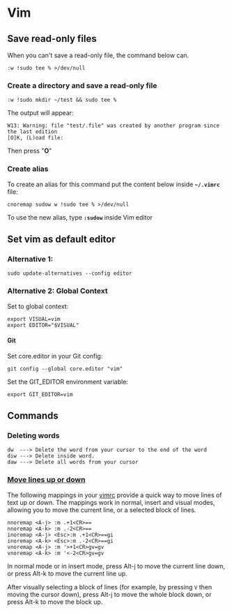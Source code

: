 # Vim

## Save read-only files

When you can't save a read-only file, the command below can.

```
:w !sudo tee % >/dev/null
```

### Create a directory and save a read-only file

```
:w !sudo mkdir ~/test && sudo tee %
```

The output will appear:

```
W13: Warning: file "test/.file" was created by another program since the last edition
[O]K, (L)oad file:
```

Then press "**O**"

### Create alias

To create an alias for this command put the content below inside **`~/.vimrc`** file:

```
cnoremap sudow w !sudo tee % >/dev/null
```

To use the new alias, type **`:sudow`** inside Vim editor

## Set vim as default editor

### Alternative 1:&#x20;

```
sudo update-alternatives --config editor
```

### Alternative 2: Global Context

Set to global context:

```
export VISUAL=vim
export EDITOR="$VISUAL"
```

#### Git

Set core.editor in your Git config:

```
git config --global core.editor "vim"
```

Set the GIT\_EDITOR environment variable:

```
export GIT_EDITOR=vim
```

## Commands

### Deleting words

```
dw  ---> Delete the word from your cursor to the end of the word
diw ---> Delete inside word.
daw ---> Delete all words from your cursor
```

### [Move lines up or down](https://vim.fandom.com/wiki/Moving\_lines\_up\_or\_down#Move\_command)

The following mappings in your [vimrc](https://vim.fandom.com/wiki/Vimrc) provide a quick way to move lines of text up or down. The mappings work in normal, insert and visual modes, allowing you to move the current line, or a selected block of lines.

```
nnoremap <A-j> :m .+1<CR>==
nnoremap <A-k> :m .-2<CR>==
inoremap <A-j> <Esc>:m .+1<CR>==gi
inoremap <A-k> <Esc>:m .-2<CR>==gi
vnoremap <A-j> :m '>+1<CR>gv=gv
vnoremap <A-k> :m '<-2<CR>gv=gv
```

In normal mode or in insert mode, press Alt-j to move the current line down, or press Alt-k to move the current line up.

After visually selecting a block of lines (for example, by pressing `V` then moving the cursor down), press Alt-j to move the whole block down, or press Alt-k to move the block up.
